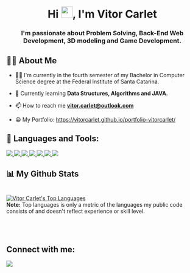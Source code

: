 

<h1 align="center">Hi <img src="https://raw.githubusercontent.com/MartinHeinz/MartinHeinz/master/wave.gif" width="30px">, I'm Vitor Carlet <p style="font-size:18px"> </p></h1>
<h3 align="center">I'm passionate about Problem Solving, Back-End Web Development, 3D modeling and Game Development.</h3>


## 🙋‍♂️ About Me

- 👨‍🎓 I'm currently in the fourth semester of my Bachelor in Computer Science degree at the Federal Institute of Santa Catarina.

- 🌱 Currently learning **Data Structures, Algorithms and JAVA.**

- 📫 How to reach me **vitor.carlet@outlook.com**

- 😀 My Portfolio: https://vitorcarlet.github.io/portfolio-vitorcarlet/

## 🚀 Languages and Tools:

<p align="left"> 
    <a href="https://www.java.com" target="_blank"> <img src="https://img.icons8.com/color/48/000000/java-coffee-cup-logo.png"/> </a>
    <a href="https://devdocs.io/c/" target="_blank"> <img src="https://img.icons8.com/?size=32&id=25423&format=png"/> </a>
    <a href="https://developer.mozilla.org/en-US/docs/Web/JavaScript" target="_blank"> <img src="https://img.icons8.com/color/48/000000/javascript.png"/> </a> 
    <a href="https://www.w3.org/html/" target="_blank"> <img src="https://img.icons8.com/color/48/000000/html-5.png"/> </a> 
    <a href="https://www.w3schools.com/css/" target="_blank"> <img src="https://img.icons8.com/color/48/000000/css3.png"/> </a> 
    <a href="https://getbootstrap.com" target="_blank"> <img src="https://img.icons8.com/color/48/000000/bootstrap.png"/> </a>  
    <a href="https://angular.io/" target="_blank"> <img src="https://img.icons8.com/?size=40&id=l9a5tcSnBwcf&format=png"/> </a>  

 
    
</p>



## 📊 My Github Stats

  <br/>
    <a href="https://github.com/vitorcarlet/github-readme-stats"><img alt="Vitor Carlet's Top Languages" src="https://github-readme-stats.vercel.app/api/top-langs/?username=FalconHex&langs_count=8&count_private=true&layout=compact&theme=react&hide_border=true&bg_color=0D1117" /></a>
  <br/>
  <b>Note:</b> Top languages is only a metric of the languages my public code consists of and doesn't reflect experience or skill level.


<br/>
<br/>
<br/>
<br/>

## Connect with me:
<p align="left">

<a href = "https://www.linkedin.com/in/vitor-carlet/"><img src="https://img.icons8.com/fluent/48/000000/linkedin.png"/></a>



</p>
